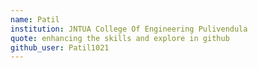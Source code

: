 ```yaml
---
name: Patil
institution: JNTUA College Of Engineering Pulivendula
quote: enhancing the skills and explore in github
github_user: Patil1021
---
```


